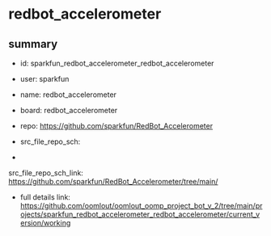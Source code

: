 # redbot_accelerometer
 
## summary 
* id: sparkfun_redbot_accelerometer_redbot_accelerometer
* user: sparkfun
* name: redbot_accelerometer
* board: redbot_accelerometer
* repo: https://github.com/sparkfun/RedBot_Accelerometer



* src_file_repo_sch: 
*
 src_file_repo_sch_link: https://github.com/sparkfun/RedBot_Accelerometer/tree/main/
* full details link: https://github.com/oomlout/oomlout_oomp_project_bot_v_2/tree/main/projects/sparkfun_redbot_accelerometer_redbot_accelerometer/current_version/working  






